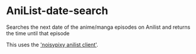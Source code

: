 # AniList-date-search
Searches the next date of the anime/manga episodes on Anilist and returns the time until that episode

This uses the ['noisypixy anilist client'](https://github.com/noisypixy/python-anilist).
